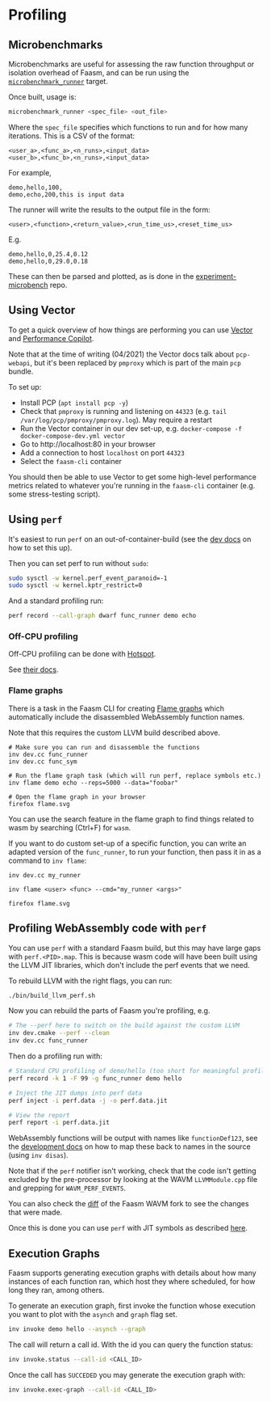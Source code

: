 # Profiling

## Microbenchmarks

Microbenchmarks are useful for assessing the raw function throughput or
isolation overhead of Faasm, and can be run using the
[`microbenchmark_runner`](../src/runner/microbenchmark_runner.cpp) target.

Once built, usage is:

```bash
microbenchmark_runner <spec_file> <out_file>
```

Where the `spec_file` specifies which functions to run and for how many
iterations. This is a CSV of the format:

```
<user_a>,<func_a>,<n_runs>,<input_data>
<user_b>,<func_b>,<n_runs>,<input_data>
```

For example,

```
demo,hello,100,
demo,echo,200,this is input data
```

The runner will write the results to the output file in the form:

```
<user>,<function>,<return_value>,<run_time_us>,<reset_time_us>
```

E.g.

```
demo,hello,0,25.4,0.12
demo,hello,0,29.0,0.18
```

These can then be parsed and plotted, as is done in the
[experiment-microbench](https://github.com/faasm/experiment-microbench) repo.

## Using Vector

To get a quick overview of how things are performing you can use
[Vector](https://github.com/Netflix/vector) and [Performance
Copilot](https://pcp.io/).

Note that at the time of writing (04/2021) the Vector docs talk about
`pcp-webapi`, but it's been replaced by `pmproxy` which is part of the main
`pcp` bundle.

To set up:

- Install PCP (`apt install pcp -y`)
- Check that `pmproxy` is running and listening on `44323` (e.g. `tail
  /var/log/pcp/pmproxy/pmproxy.log`). May require a restart
- Run the Vector container in our dev set-up, e.g. `docker-compose -f
  docker-compose-dev.yml vector`
- Go to http://localhost:80 in your browser
- Add a connection to host `localhost` on port `44323`
- Select the `faasm-cli` container

You should then be able to use Vector to get some high-level performance metrics
related to whatever you're running in the `faasm-cli` container (e.g. some
stress-testing script).

## Using `perf`

It's easiest to run `perf` on an out-of-container-build (see the [dev
docs](development.md) on how to set this up).

Then you can set perf to run without `sudo`:

```bash
sudo sysctl -w kernel.perf_event_paranoid=-1
sudo sysctl -w kernel.kptr_restrict=0
```

And a standard profiling run:

```bash
perf record --call-graph dwarf func_runner demo echo
```

### Off-CPU profiling

Off-CPU profiling can be done with [Hotspot](https://github.com/KDAB/hotspot).

See [their docs](https://github.com/KDAB/hotspot#off-cpu-profiling).

### Flame graphs

There is a task in the Faasm CLI for creating
[Flame graphs](https://github.com/brendangregg/FlameGraph) which automatically
include the disassembled WebAssembly function names.

Note that this requires the custom LLVM build described above.

```
# Make sure you can run and disassemble the functions
inv dev.cc func_runner
inv dev.cc func_sym

# Run the flame graph task (which will run perf, replace symbols etc.)
inv flame demo echo --reps=5000 --data="foobar"

# Open the flame graph in your browser
firefox flame.svg
```

You can use the search feature in the flame graph to find things related to wasm
by searching (Ctrl+F) for `wasm`.

If you want to do custom set-up of a specific function, you can write an adapted
version of the `func_runner`, to run your function, then pass it in as a
command to `inv flame`:

```
inv dev.cc my_runner

inv flame <user> <func> --cmd="my_runner <args>"

firefox flame.svg
```

## Profiling WebAssembly code with `perf`

You can use `perf` with a standard Faasm build, but this may have large gaps
with `perf.<PID>.map`. This is because wasm code will have been built using the
LLVM JIT libraries, which don't include the perf events that we need.

To rebuild LLVM with the right flags, you can run:

```bash
./bin/build_llvm_perf.sh
```

Now you can rebuild the parts of Faasm you're profiling, e.g.

```bash
# The --perf here to switch on the build against the custom LLVM
inv dev.cmake --perf --clean
inv dev.cc func_runner
```

Then do a profiling run with:

```bash
# Standard CPU profiling of demo/hello (too short for meaningful profile)
perf record -k 1 -F 99 -g func_runner demo hello

# Inject the JIT dumps into perf data
perf inject -i perf.data -j -o perf.data.jit

# View the report
perf report -i perf.data.jit
```

WebAssembly functions will be output with names like `functionDef123`, see the
[development docs](development.md) on how to map these back to names in the
source (using `inv disas`).

Note that if the `perf` notifier isn't working, check that the code isn't
getting excluded by the pre-processor by looking at the WAVM `LLVMModule.cpp`
file and grepping for `WAVM_PERF_EVENTS`.

You can also check the
[diff](https://github.com/WAVM/WAVM/compare/master...faasm:faasm) of the Faasm
WAVM fork to see the changes that were made.

Once this is done you can use `perf` with JIT symbols as described
[here](https://lwn.net/Articles/633846/).

## Execution Graphs

Faasm supports generating execution graphs with details about how many instances
of each function ran, which host they where scheduled, for how long they ran,
among others.

To generate an execution graph, first invoke the function whose execution you
want to plot with the `asynch` and `graph` flag set.

```bash
inv invoke demo hello --asynch --graph
```

The call will return a call id. With the id you can query the function status:

```bash
inv invoke.status --call-id <CALL_ID>
```

Once the call has `SUCCEDED` you may generate the execution graph with:

```bash
inv invoke.exec-graph --call-id <CALL_ID>
```
